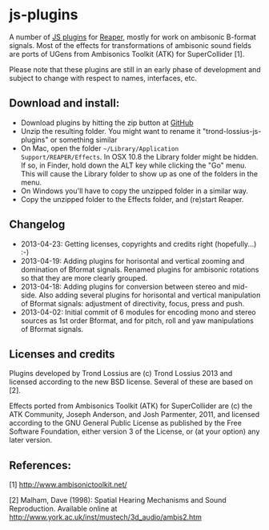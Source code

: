 js-plugins
==========

A number of [JS plugins](http://www.reaper.fm/sdk/js/js.php) for [Reaper](http://reaper.fm/), mostly for work on ambisonic B-format signals. Most of the effects for transformations of ambisonic sound fields are ports of UGens from Ambisonics Toolkit (ATK) for SuperCollider [1].

Please note that these plugins are still in an early phase of development and subject to change with respect to names, interfaces, etc.

Download and install:
---------------------

* Download plugins by hitting the zip button at [GitHub](https://github.com/lossius/js-plugins)
* Unzip the resulting folder. You might want to rename it "trond-lossius-js-plugins" or something similar
* On Mac, open the folder `~/Library/Application Support/REAPER/Effects`. In OSX 10.8 the Library folder might be hidden. If so, in Finder, hold down the ALT key while clicking the "Go" menu. This will cause the Library folder to show up as one of the folders in the menu.
* On Windows you'll have to copy the unzipped folder in a similar way.
* Copy the unzipped folder to the Effects folder, and (re)start Reaper.

Changelog
---------

* 2013-04-23: Getting licenses, copyrights and credits right (hopefully...) :-)
* 2013-04-19: Adding plugins for horisontal and vertical zooming and domination of Bformat signals. Renamed plugins for ambisonic rotations so that they are more clearly grouped.
* 2013-04-18: Adding plugins for conversion between stereo and mid-side. Also adding several plugins for horisontal and vertical manipulation of Bformat signals: adjustment of directivity, focus, press and push.
* 2013-04-02: Initial commit of 6 modules for encoding mono and stereo sources as 1st order Bformat, and for pitch, roll and yaw manipulations of Bformat signals.

Licenses and credits
--------------------

Plugins developed by Trond Lossius are (c) Trond Lossius 2013 and licensed according to the new BSD license. Several of these are based on [2].

Effects ported from Ambisonics Toolkit (ATK) for SuperCollider are (c) the ATK Community, Joseph Anderson, and Josh Parmenter, 2011, and licensed according to the GNU General Public License as published by the Free Software Foundation, either version 3 of the License, or (at your option) any later version.



References:
-----------

[1] http://www.ambisonictoolkit.net/

[2] Malham, Dave (1998): Spatial Hearing Mechanisms and Sound Reproduction. Available online at http://www.york.ac.uk/inst/mustech/3d_audio/ambis2.htm